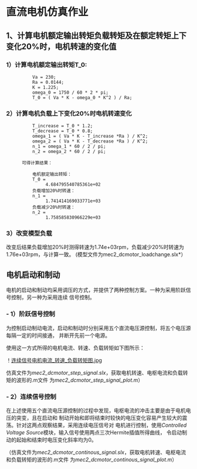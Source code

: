 # 直流电机仿真作业
##  1、计算电机额定输出转矩负载转矩及在额定转矩上下变化20%时，电机转速的变化值
###       1）计算电机额定输出转矩T_0:
```
          Va = 230;  
          Ra = 0.0144;  
          K = 1.225;  
          omega_0 = 1750 / 60 * 2 * pi;  
          T_0 = ( Va * K - omega_0 * K^2 ) / Ra;
```

###       2）计算电机负载上下变化20%时电机转速变化
```
          T_increase = T_0 * 1.2;
          T_decrease = T_0 * 0.8;
          omega_1 = ( Va * K - T_increase *Ra ) / K^2;
          omega_2 = ( Va * K - T_decrease *Ra ) / K^2;
          n_1 = omega_1 * 60 / 2 / pi;
          n_2 = omega_2 * 60 / 2 / pi;
```

          可得计算结果：
```
          电机额定输出转矩：
          T_0 =
               4.684795540785361e+02
          负载增加20%时转速：
          n_1 =
               1.741414169033771e+03
          负载减少20%时转速：
          n_2 =
               1.758585830966229e+03
```

###       3）改变模型负载
  改变后结果负载增加20%时测得转速为1.74e+03rpm，负载减少20%时转速为1.76e+03rpm，与计算一致。
  (模型文件为mec2_dcmotor_loadchange.slx*）

##        电机启动和制动
电机的启动和制动均采用调压的方式，并提供了两种控制方案。一种为采用阶跃信号控制，另一种为采用连续
信号控制。
###       - 1）阶跃信号控制
  为控制启动制动电流，启动和制动时分别采用五个直流电压源控制，将五个电压源每隔一定的时间接通，
  并断开先前一个电源。
  
  使用这一方式所得的电机电流、转速、负载转矩如下图所示：
  
  ！[连续信号电机电流_转速_负载转矩图.jpg](https://github.com/HUSTWen/homework/blob/master/U201610798/%E4%BB%BF%E7%9C%9F%E4%BD%9C%E4%B8%9A1-%E7%9B%B4%E6%B5%81%E7%94%B5%E6%9C%BA/%E8%BF%9E%E7%BB%AD%E4%BF%A1%E5%8F%B7%E7%94%B5%E6%9C%BA%E7%94%B5%E6%B5%81_%E8%BD%AC%E9%80%9F_%E8%B4%9F%E8%BD%BD%E8%BD%AC%E7%9F%A9%E5%9B%BE.jpg?raw=true)
    
  仿真文件为*mec2_dcmotor_step_signal.slx*，获取电机转速、电枢电流和负载转矩的波形的.m文件
  为*mec2_dcmotor_step_signal_plot.m*）
    
###       -  2）连续信号控制
  在上述使用五个直流电压源控制的过程中发现，电枢电流的冲击主要是由于电机电压的突变，且在启动和
  制动开始和即将结束时较快的电压变化容易产生较大的震荡。针对这两点观察结果，采用连续电压信号对
  电机进行控制，使用*Controlled Voltage Source*模块，输入信号使用两点三次Hermite插值所得曲线，
  令启动制动的起始和结束时电压变化斜率均为0。
    
  （仿真文件为*mec2_dcmotor_continous_signal.slx*，获取电机转速、电枢电流和负载转矩的波形的.m文件
  为*mec2_dcmotor_continous_signal_plot.m*）
